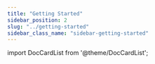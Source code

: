 ```yaml
---
title: "Getting Started"
sidebar_position: 2
slug: "../getting-started"
sidebar_class_name: "sidebar-getting-started"
---
```


import DocCardList from '@theme/DocCardList';

<DocCardList />  